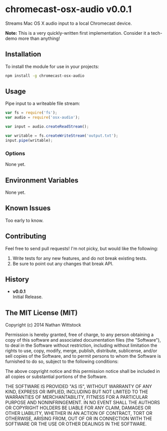 # chromecast-osx-audio v0.0.1

Streams Mac OS X audio input to a local Chromecast device.

**Note:** This is a very quickly-written first implementation. Consider it a tech-demo more than anything!

## Installation

To install the module for use in your projects:

```bash
npm install -g chromecast-osx-audio
```

## Usage

Pipe input to a writeable file stream:

```js
var fs = require('fs');
var audio = require('osx-audio');

var input = audio.createReadStream();

var writable = fs.createWriteStream('output.txt');
input.pipe(writable);
```

### Options

None yet.

## Environment Variables

None yet.

## Known Issues

Too early to know.

## Contributing

Feel free to send pull requests! I'm not picky, but would like the following:

1. Write tests for any new features, and do not break existing tests.
2. Be sure to point out any changes that break API.

## History

- **v0.0.1**  
Initial Release.

## The MIT License (MIT)

Copyright (c) 2014 Nathan Wittstock

Permission is hereby granted, free of charge, to any person obtaining a copy of
this software and associated documentation files (the "Software"), to deal in
the Software without restriction, including without limitation the rights to
use, copy, modify, merge, publish, distribute, sublicense, and/or sell copies of
the Software, and to permit persons to whom the Software is furnished to do so,
subject to the following conditions:

The above copyright notice and this permission notice shall be included in all
copies or substantial portions of the Software.

THE SOFTWARE IS PROVIDED "AS IS", WITHOUT WARRANTY OF ANY KIND, EXPRESS OR
IMPLIED, INCLUDING BUT NOT LIMITED TO THE WARRANTIES OF MERCHANTABILITY, FITNESS
FOR A PARTICULAR PURPOSE AND NONINFRINGEMENT. IN NO EVENT SHALL THE AUTHORS OR
COPYRIGHT HOLDERS BE LIABLE FOR ANY CLAIM, DAMAGES OR OTHER LIABILITY, WHETHER
IN AN ACTION OF CONTRACT, TORT OR OTHERWISE, ARISING FROM, OUT OF OR IN
CONNECTION WITH THE SOFTWARE OR THE USE OR OTHER DEALINGS IN THE SOFTWARE.

